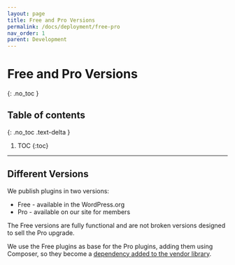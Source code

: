 ```yaml
---
layout: page
title: Free and Pro Versions
permalink: /docs/deployment/free-pro
nav_order: 1
parent: Development
---
```


# Free and Pro Versions
{: .no_toc }

## Table of contents
{: .no_toc .text-delta }

1. TOC
{:toc}

---

## Different Versions
We publish plugins in two versions:

* Free - available in the WordPress.org
* Pro - available on our site for members

The Free versions are fully functional and are not broken versions designed to sell the Pro upgrade.

We use the Free plugins as base for the Pro plugins, adding them using Composer, so they become a [dependency added to the vendor library](/docs/deployment/dependency-management).

